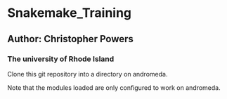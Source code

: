 # Snakemake_Training

## Author: Christopher Powers
### The university of Rhode Island


Clone this git repository into a directory on andromeda.


Note that the modules loaded are only configured to work on 
andromeda. 
